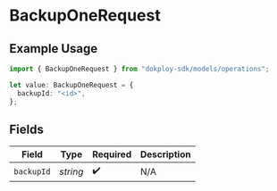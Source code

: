 # BackupOneRequest

## Example Usage

```typescript
import { BackupOneRequest } from "dokploy-sdk/models/operations";

let value: BackupOneRequest = {
  backupId: "<id>",
};
```

## Fields

| Field              | Type               | Required           | Description        |
| ------------------ | ------------------ | ------------------ | ------------------ |
| `backupId`         | *string*           | :heavy_check_mark: | N/A                |